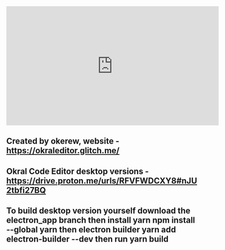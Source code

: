 <iframe width="560" height="315" src="https://www.youtube.com/embed/lzEDh7Y17rY?si=MjNW20GAEFmVC5Uo" title="YouTube video player" frameborder="0" allow="accelerometer; autoplay; clipboard-write; encrypted-media; gyroscope; picture-in-picture; web-share" referrerpolicy="strict-origin-when-cross-origin" allowfullscreen></iframe>

Created by okerew, website - https://okraleditor.glitch.me/
------------------------------------------------------------
Okral Code Editor desktop versions - https://drive.proton.me/urls/RFVFWDCXY8#nJU2tbfi27BQ
------------------------------------------------------------
To build desktop version yourself download the electron_app branch then  install yarn npm install --global yarn then electron builder yarn add electron-builder --dev then run yarn build
------------------------------------------------------------
